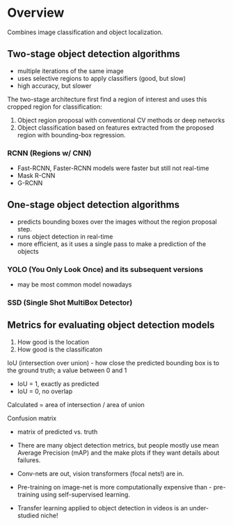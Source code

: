 # Overview

Combines image classification and object localization.

## Two-stage object detection algorithms
- multiple iterations of the same image
- uses selective regions to apply classifiers (good, but slow)
- high accuracy, but slower

The two-stage architecture first find a region of interest and uses this cropped region for classification:
1. Object region proposal with conventional CV methods or deep networks
2. Object classification based on features extracted from the proposed region with bounding-box regression.

### RCNN (Regions w/ CNN)
- Fast-RCNN, Faster-RCNN models were faster but still not real-time
- Mask R-CNN
- G-RCNN

## One-stage object detection algorithms
- predicts bounding boxes over the images without the region proposal step.
- runs object detection in real-time
- more efficient, as it uses a single pass to make a prediction of the objects

### YOLO (You Only Look Once) and its subsequent versions
- may be most common model nowadays

### SSD (Single Shot MultiBox Detector)


## Metrics for evaluating object detection models
1. How good is the location
1. How good is the classificaton

IoU (intersection over union) - how close the predicted bounding box is to the ground truth; a value between 0 and 1
- IoU = 1, exactly as predicted
- IoU = 0, no overlap

Calculated = area of intersection / area of union

Confusion matrix
- matrix of predicted vs. truth


- There are many object detection metrics, but people mostly use mean Average Precision (mAP) and the make plots if they want details about failures.
- Conv-nets are out, vision transformers (focal nets!) are in.
- Pre-training on image-net is more computationally expensive than - pre-training using self-supervised learning.
- Transfer learning applied to object detection in videos is an under-studied niche!